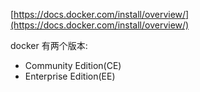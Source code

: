 [https://docs.docker.com/install/overview/](https://docs.docker.com/install/overview/)

docker 有两个版本:

- Community Edition(CE)
- Enterprise Edition(EE)

